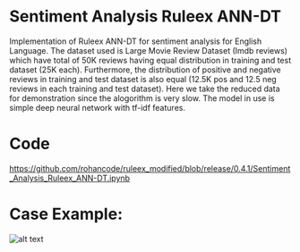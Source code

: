 # Sentiment Analysis Ruleex ANN-DT
Implementation of Ruleex ANN-DT for sentiment analysis for English Language. The dataset used is Large Movie Review Dataset (Imdb reviews) which have total of 50K reviews having equal distribution in training and test dataset (25K each). Furthermore, the distribution of positive and negative reviews in training and test dataset is also equal (12.5K pos and 12.5 neg reviews in each training and test dataset). Here we take the reduced data for demonstration since the alogorithm is very slow. The model in use is simple deep neural network with tf-idf features.

# Code
https://github.com/rohancode/ruleex_modified/blob/release/0.4.1/Sentiment_Analysis_Ruleex_ANN-DT.ipynb

# Case Example:
![alt text](https://github.com/rohancode/ruleex_modified/blob/release/0.4.1/model_tree_augmented_case.png?raw=true)
